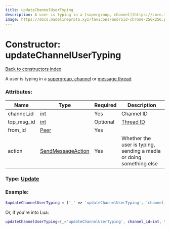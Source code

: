 ```yaml
---
title: updateChannelUserTyping
description: A user is typing in a [supergroup, channel](https://core.telegram.org/api/channel) or [message thread](https://core.telegram.org/api/threads)
image: https://docs.madelineproto.xyz/favicons/android-chrome-256x256.png
---
```

# Constructor: updateChannelUserTyping  
[Back to constructors index](index.md)



A user is typing in a [supergroup, channel](https://core.telegram.org/api/channel) or [message thread](https://core.telegram.org/api/threads)

### Attributes:

| Name     |    Type       | Required | Description |
|----------|---------------|----------|-------------|
|channel\_id|[int](../types/int.md) | Yes|Channel ID|
|top\_msg\_id|[int](../types/int.md) | Optional|[Thread ID](https://core.telegram.org/api/threads)|
|from\_id|[Peer](../types/Peer.md) | Yes|
|action|[SendMessageAction](../types/SendMessageAction.md) | Yes|Whether the user is typing, sending a media or doing something else|



### Type: [Update](../types/Update.md)


### Example:

```php
$updateChannelUserTyping = ['_' => 'updateChannelUserTyping', 'channel_id' => int, 'top_msg_id' => int, 'from_id' => Peer, 'action' => SendMessageAction];
```  


Or, if you're into Lua:

```lua
updateChannelUserTyping={_='updateChannelUserTyping', channel_id=int, top_msg_id=int, from_id=Peer, action=SendMessageAction}

```


